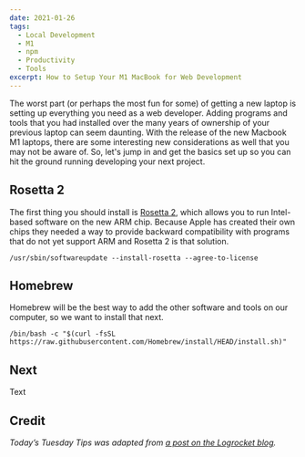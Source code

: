 ```yaml
---
date: 2021-01-26
tags:
  - Local Development
  - M1
  - npm
  - Productivity
  - Tools
excerpt: How to Setup Your M1 MacBook for Web Development
---
```

The worst part (or perhaps the most fun for some) of getting a new laptop is setting up everything you need as a web developer. Adding programs and tools that you had installed over the many years of ownership of your previous laptop can seem daunting. With the release of the new Macbook M1 laptops, there are some interesting new considerations as well that you may not be aware of. So, let's jump in and get the basics set up so you can hit the ground running developing your next project.

## Rosetta 2

The first thing you should install is [Rosetta 2](https://developer.apple.com/documentation/apple_silicon/about_the_rosetta_translation_environment), which allows you to run Intel-based software on the new ARM chip. Because Apple has created their own chips they needed a way to provide backward compatibility with programs that do not yet support ARM and Rosetta 2 is that solution.

`/usr/sbin/softwareupdate --install-rosetta --agree-to-license`

## Homebrew

Homebrew will be the best way to add the other software and tools on our computer, so we want to install that next.

`/bin/bash -c "$(curl -fsSL https://raw.githubusercontent.com/Homebrew/install/HEAD/install.sh)"`

## Next

Text

## Credit

*Today’s Tuesday Tips was adapted from [a post on the Logrocket blog](https://blog.logrocket.com/set-up-macbook-for-web-development-in-20-minutes/).*